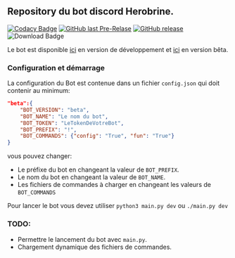 ## Repository du bot discord Herobrine.
[![Codacy Badge](https://api.codacy.com/project/badge/Grade/e243badfedd94abfaecb3c34eb5d1c10)](https://www.codacy.com/app/Eragonfr/discord-bots)
[![GitHub last Pre-Relase](https://img.shields.io/github/release/Eragonfr/discord-bots/all.svg)](https://github.com/Eragonfr/discord-bots/tree/dev/)
[![GitHub release](https://img.shields.io/github/release/Eragonfr/discord-bots.svg)](https://github.com/Eragonfr/discord-bots)
![Download Badge](https://img.shields.io/github/downloads/Eragonfr/discord-bots/total.svg)

Le bot est disponible
[ici](https://discordapp.com/oauth2/authorize?&client_id=428998328387371018&scope=bot&permissions=0)
en version de développement et
[ici](https://discordapp.com/oauth2/authorize?&client_id=428998234808254464&scope=bot&permissions=0)
en version bêta.

### Configuration et démarrage

La configuration du Bot est contenue dans un fichier `config.json` qui doit contenir au minimum:

```json
"beta":{
    "BOT_VERSION": "beta",
    "BOT_NAME": "Le nom du bot",
    "BOT_TOKEN": "LeTokenDeVotreBot",
    "BOT_PREFIX": "!",
    "BOT_COMMANDS": {"config": "True", "fun": "True"}
}
```
vous pouvez changer:
- Le préfixe du bot en changeant la valeur de `BOT_PREFIX`.
- Le nom du bot en changeant la valeur de `BOT_NAME`.
- Les fichiers de commandes à charger en changeant les valeurs de `BOT_COMMANDS`

Pour lancer le bot vous devez utiliser `python3 main.py dev` ou `./main.py dev`

### TODO:
- Permettre le lancement du bot avec `main.py`.
- Chargement dynamique des fichiers de commandes.
